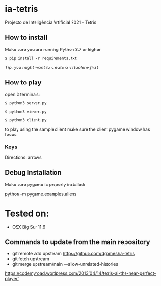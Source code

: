 # ia-tetris
Projecto de Inteligência Artificial 2021 - Tetris

## How to install

Make sure you are running Python 3.7 or higher

`$ pip install -r requirements.txt`

*Tip: you might want to create a virtualenv first*

## How to play

open 3 terminals:

`$ python3 server.py`

`$ python3 viewer.py`

`$ python3 client.py`

to play using the sample client make sure the client pygame window has focus

### Keys

Directions: arrows

## Debug Installation

Make sure pygame is properly installed:

python -m pygame.examples.aliens

# Tested on:
- OSX Big Sur 11.6


## Commands to update from the main repository
- git remote add upstream https://github.com/dgomes/ia-tetris
- git fetch upstream
- git merge upstream/main --allow-unrelated-histories

https://codemyroad.wordpress.com/2013/04/14/tetris-ai-the-near-perfect-player/
